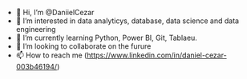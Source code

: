 - 👋 Hi, I’m @DaniielCezar
- 👀 I’m interested in data analyticys, database, data science and data engineering 
- 🌱 I’m currently learning Python, Power BI, Git, Tablaeu.
- 💞️ I’m looking to collaborate on the furure 
- 📫 How to reach me (https://www.linkedin.com/in/daniel-cezar-003b46194/)

<!---
DaniielCezar/DaniielCezar is a ✨ special ✨ repository because its `README.md` (this file) appears on your GitHub profile.
You can click the Preview link to take a look at your changes.
--->
